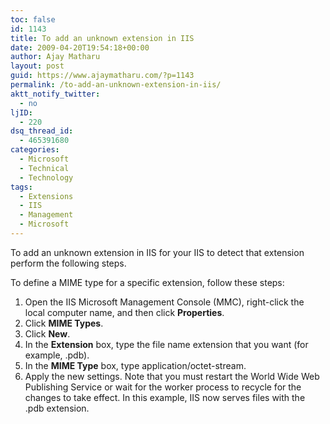 ```yaml
---
toc: false
id: 1143
title: To add an unknown extension in IIS
date: 2009-04-20T19:54:18+00:00
author: Ajay Matharu
layout: post
guid: https://www.ajaymatharu.com/?p=1143
permalink: /to-add-an-unknown-extension-in-iis/
aktt_notify_twitter:
  - no
ljID:
  - 220
dsq_thread_id:
  - 465391680
categories:
  - Microsoft
  - Technical
  - Technology
tags:
  - Extensions
  - IIS
  - Management
  - Microsoft
---
```

To add an unknown extension in IIS for your IIS to detect that extension perform the following steps.

To define a MIME type for a specific extension, follow these steps:

  1. Open the IIS Microsoft Management Console (MMC), right-click the local computer name, and then click **Properties**.
  2. Click **MIME Types**.
  3. Click **New**.
  4. In the **Extension** box, type the file name extension that you want (for example, <span class="userInput">.pdb</span>).
  5. In the **MIME Type** box, type <span class="userInput">application/octet-stream</span>.
  6. Apply the new settings. Note that you must restart the World Wide Web Publishing Service or wait for the worker process to recycle for the changes to take effect. In this example, IIS now serves files with the .pdb extension.
